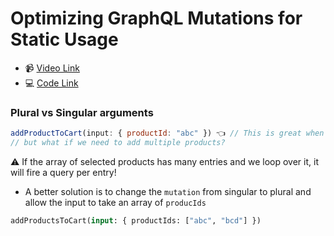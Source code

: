 # Optimizing GraphQL Mutations for Static Usage

- 📹 [Video Link](https://egghead.io/lessons/graphql-optimising-graphql-mutations-for-static-usage)
- 💻 [Code Link](https://github.com/nikgraf/designing-graphql-schemas-course/tree/master/lesson12)

### Plural vs Singular arguments

```js
addProductToCart(input: { productId: "abc" }) 👈 // This is great when we need to add one product,
// but what if we need to add multiple products?
```

⚠️ If the array of selected products has many entries and we loop over it, it will fire a query per entry!

- A better solution is to change the `mutation` from singular to plural and allow the input to take an array of `producIds`

```graphql
addProductsToCart(input: { productIds: ["abc", "bcd"] })
```
